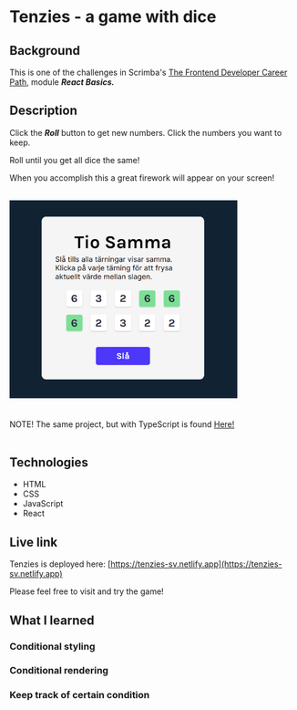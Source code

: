 # Tenzies - a game with dice

## Background
This is one of the challenges in Scrimba's <a href="https://v2.scrimba.com/the-frontend-developer-career-path-c0j">The Frontend Developer Career Path</a>, module <em><strong>React Basics.</strong></em> 

## Description
Click the ***Roll*** button to get new numbers. Click the numbers you want to keep.

Roll until you get all dice the same!

When you accomplish this a great firework will appear on your screen!

<br/>
<img src="./tenzies-sv-big.png" alt="Screenshot of Tenzies game." width="400px"/>

<br/>
<br/>
<br/>
NOTE! The same project, but with TypeScript is found <a href="https://github.com/qserena/11-tenzies-sv-ts/">Here!</a> 
<br/>
<br/>

## Technologies
- HTML
- CSS
- JavaScript
- React

## Live link
Tenzies is deployed here:
[https://tenzies-sv.netlify.app](https://tenzies-sv.netlify.app)

Please feel free to visit and try the game!

## What I learned
### Conditional styling

### Conditional rendering

### Keep track of certain condition
